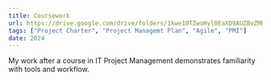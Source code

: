 ```yaml
---
title: Coursework
url: https://drive.google.com/drive/folders/1kwe10TZwoHyl0EaXD9AUZBvZMKy84oU4
tags: ["Project Charter", "Project Managemt Plan", "Agile", "PMI"]
date: 2024
---
```


My work after a course in IT Project Management demonstrates familiarity with tools and workflow.

